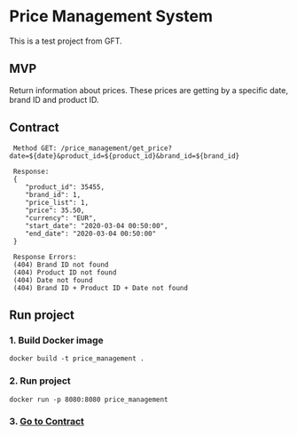 # Price Management System
This is a test project from GFT.

## MVP
Return information about prices. These prices are getting by a specific date, brand ID and product ID.

## Contract

```
 Method GET: /price_management/get_price?date=${date}&product_id=${product_id}&brand_id=${brand_id}
 
 Response: 
 {
    "product_id": 35455,
    "brand_id": 1,
    "price_list": 1,
    "price": 35.50,
    "currency": "EUR",
    "start_date": "2020-03-04 00:50:00",
    "end_date": "2020-03-04 00:50:00"
 }
 
 Response Errors:
 (404) Brand ID not found
 (404) Product ID not found
 (404) Date not found
 (404) Brand ID + Product ID + Date not found
```

## Run project

### 1. Build Docker image
```
docker build -t price_management .
```

### 2. Run project
```
docker run -p 8080:8080 price_management
```
### 3. [Go to Contract](http://localhost:8080)
